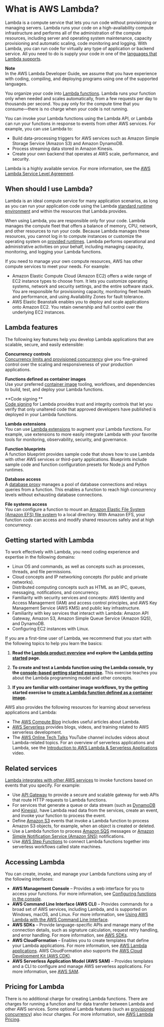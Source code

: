 # What is AWS Lambda?<a name="welcome"></a>

Lambda is a compute service that lets you run code without provisioning or managing servers\. Lambda runs your code on a high\-availability compute infrastructure and performs all of the administration of the compute resources, including server and operating system maintenance, capacity provisioning and automatic scaling, code monitoring and logging\. With Lambda, you can run code for virtually any type of application or backend service\. All you need to do is supply your code in one of the [languages that Lambda supports](lambda-runtimes.md)\.

**Note**  
In the AWS Lambda Developer Guide, we assume that you have experience with coding, compiling, and deploying programs using one of the supported languages\.

You organize your code into [Lambda functions](gettingstarted-concepts.md#gettingstarted-concepts-function)\. Lambda runs your function only when needed and scales automatically, from a few requests per day to thousands per second\. You pay only for the compute time that you consume—there is no charge when your code is not running\.

You can invoke your Lambda functions using the Lambda API, or Lambda can run your functions in response to events from other AWS services\. For example, you can use Lambda to:
+ Build data\-processing triggers for AWS services such as Amazon Simple Storage Service \(Amazon S3\) and Amazon DynamoDB\.
+ Process streaming data stored in Amazon Kinesis\.
+ Create your own backend that operates at AWS scale, performance, and security\.

Lambda is a highly available service\. For more information, see the [AWS Lambda Service Level Agreement](http://aws.amazon.com/lambda/sla/)\.

## When should I use Lambda?<a name="when-to-use-cloud-functions"></a>

Lambda is an ideal compute service for many application scenarios, as long as you can run your application code using the Lambda [standard runtime environment](runtimes-context.md) and within the resources that Lambda provides\.

When using Lambda, you are responsible only for your code\. Lambda manages the compute fleet that offers a balance of memory, CPU, network, and other resources to run your code\. Because Lambda manages these resources, you cannot log in to compute instances or customize the operating system on [provided runtimes](lambda-runtimes.md)\. Lambda performs operational and administrative activities on your behalf, including managing capacity, monitoring, and logging your Lambda functions\.

If you need to manage your own compute resources, AWS has other compute services to meet your needs\. For example:
+ Amazon Elastic Compute Cloud \(Amazon EC2\) offers a wide range of EC2 instance types to choose from\. It lets you customize operating systems, network and security settings, and the entire software stack\. You are responsible for provisioning capacity, monitoring fleet health and performance, and using Availability Zones for fault tolerance\.
+ AWS Elastic Beanstalk enables you to deploy and scale applications onto Amazon EC2\. You retain ownership and full control over the underlying EC2 instances\.

## Lambda features<a name="features"></a>

The following key features help you develop Lambda applications that are scalable, secure, and easily extensible:

**Concurrency controls**  
[Concurrency limits and provisioned concurrency](invocation-scaling.md) give you fine\-grained control over the scaling and responsiveness of your production applications\.

**Functions defined as container images**  
Use your preferred [container image](lambda-images.md) tooling, workflows, and dependencies to build, test, and deploy your Lambda functions\.

**Code signing **  
[Code signing](configuration-codesigning.md) for Lambda provides trust and integrity controls that let you verify that only unaltered code that approved developers have published is deployed in your Lambda functions\.

**Lambda extensions**  
You can use [Lambda extensions](runtimes-extensions-api.md) to augment your Lambda functions\. For example, use extensions to more easily integrate Lambda with your favorite tools for monitoring, observability, security, and governance\.

**Function blueprints**  
A function blueprint provides sample code that shows how to use Lambda with other AWS services or third\-party applications\. Blueprints include sample code and function configuration presets for Node\.js and Python runtimes\.

**Database access**  
A [database proxy](configuration-database.md) manages a pool of database connections and relays queries from a function\. This enables a function to reach high concurrency levels without exhausting database connections\.

**File systems access**  
You can configure a function to mount an [Amazon Elastic File System \(Amazon EFS\) file system](configuration-filesystem.md) to a local directory\. With Amazon EFS, your function code can access and modify shared resources safely and at high concurrency\.

## Getting started with Lambda<a name="welcome-first-time-user"></a>

To work effectively with Lambda, you need coding experience and expertise in the following domains:
+ Linux OS and commands, as well as concepts such as processes, threads, and file permissions\.
+ Cloud concepts and IP networking concepts \(for public and private networks\)\.
+ Distributed computing concepts such as HTML as an IPC, queues, messaging, notifications, and concurrency\.
+ Familiarity with security services and concepts: AWS Identity and Access Management \(IAM\) and access control principles, and AWS Key Management Service \(AWS KMS\) and public key infrastructure\.
+ Familiarity with key services that interact with Lambda: Amazon API Gateway, Amazon S3, Amazon Simple Queue Service \(Amazon SQS\), and DynamoDB\.
+ Configuring EC2 instances with Linux\.

If you are a first\-time user of Lambda, we recommend that you start with the following topics to help you learn the basics:

1. **Read the [Lambda product overview](http://aws.amazon.com/lambda/) and explore the [Lambda getting started](http://aws.amazon.com/lambda/getting-started/) page\.**

1. **To create and test a Lambda function using the Lambda console, try the [console\-based getting started exercise](getting-started.md)\.** This exercise teaches you about the Lambda programming model and other concepts\.

1. **If you are familiar with container image workflows, try the getting started exercise to [create a Lambda function defined as a container image](getting-started-create-function.md#gettingstarted-images)\.**

 AWS also provides the following resources for learning about serverless applications and Lambda:
+ The [AWS Compute Blog](http://aws.amazon.com/blogs/compute/ ) includes useful articles about Lambda\.
+ [AWS Serverless](https://serverlessland.com/) provides blogs, videos, and training related to AWS serverless development\.
+ The [AWS Online Tech Talks](https://www.youtube.com/channel/UCT-nPlVzJI-ccQXlxjSvJmw) YouTube channel includes videos about Lambda\-related topics\. For an overview of serverless applications and Lambda, see the [Introduction to AWS Lambda & Serverless Applications](https://www.youtube.com/watch?v=EBSdyoO3goc) video\.

## Related services<a name="related-services"></a>

[Lambda integrates with other AWS services](lambda-services.md) to invoke functions based on events that you specify\. For example:
+ Use [API Gateway](services-apigateway.md) to provide a secure and scalable gateway for web APIs that route HTTP requests to Lambda functions\.
+ For services that generate a queue or data stream \(such as [DynamoDB](with-ddb.md) and [Kinesis](with-kinesis.md)\), have Lambda read data from the services, create an event, and invoke your function to process the event\.
+ Define [Amazon S3](with-s3.md) events that invoke a Lambda function to process Amazon S3 objects, for example, when an object is created or deleted\.
+ Use a Lambda function to process [Amazon SQS](with-sqs.md) messages or [Amazon Simple Notification Service \(Amazon SNS\)](with-sns.md) notifications\.
+ Use [AWS Step Functions](lambda-stepfunctions.md) to connect Lambda functions together into serverless workflows called state machines\.

## Accessing Lambda<a name="accessing"></a>

You can create, invoke, and manage your Lambda functions using any of the following interfaces:
+  **AWS Management Console** – Provides a web interface for you to access your functions\. For more information, see [Configuring functions in the console](configuration-console.md)\.
+  **AWS Command Line Interface \(AWS CLI\)** – Provides commands for a broad set of AWS services, including Lambda, and is supported on Windows, macOS, and Linux\. For more information, see [Using AWS Lambda with the AWS Command Line Interface](gettingstarted-awscli.md)\.
+ **AWS SDKs** – Provide language\-specific APIs and manage many of the connection details, such as signature calculation, request retry handling, and error handling\. For more information, see [AWS SDKs](http://aws.amazon.com/tools/#SDKs)\.
+  **AWS CloudFormation** – Enables you to create templates that define your Lambda applications\. For more information, see [AWS Lambda applications](deploying-lambda-apps.md)\. AWS CloudFormation also supports the [AWS Cloud Development Kit \(AWS CDK\)](http://aws.amazon.com/cdk)\.
+  **AWS Serverless Application Model \(AWS SAM\)** – Provides templates and a CLI to configure and manage AWS serverless applications\. For more information, see [AWS SAM](lambda-settingup.md#lambda-settingup-awssam)\.



## Pricing for Lambda<a name="pricing"></a>

There is no additional charge for creating Lambda functions\. There are charges for running a function and for data transfer between Lambda and other AWS services\. Some optional Lambda features \(such as [provisioned concurrency](configuration-concurrency.md)\) also incur charges\. For more information, see [AWS Lambda Pricing](http://aws.amazon.com/lambda/pricing/)\.